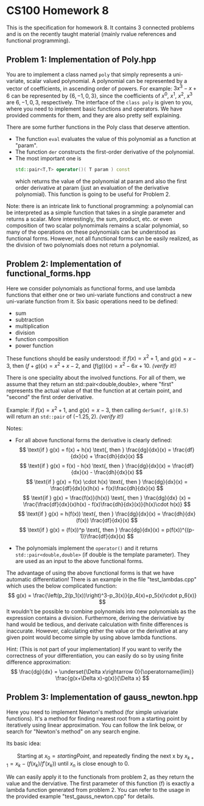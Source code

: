 <style TYPE="text/css">
code.has-jax {font: inherit; font-size: 100%; background: inherit; border: inherit;}
</style>
<script type="text/x-mathjax-config">
MathJax.Hub.Config({
    tex2jax: {
        inlineMath: [['$','$'], ['\\(','\\)']],
        skipTags: ['script', 'noscript', 'style', 'textarea', 'pre'] // removed 'code' entry
    }
});
MathJax.Hub.Queue(function() {
    var all = MathJax.Hub.getAllJax(), i;
    for(i = 0; i < all.length; i += 1) {
        all[i].SourceElement().parentNode.className += ' has-jax';
    }
});
</script>
<script type="text/javascript" src="https://cdnjs.cloudflare.com/ajax/libs/mathjax/2.7.4/MathJax.js?config=TeX-AMS_HTML-full"></script>

# **CS100 Homework 8**

This is the specification for homework 8. It contains 3 connected problems and is on the recently taught material (mainly rvalue references and functional programming).

## **Problem 1: Implementation of Poly.hpp**

You are to implement a class named `poly` that simply represents a uni-variate, scalar valued polynomial. A polynomial can be represented by a vector of coefficients, in ascending order of powers. For example: $3x^3-x+6$ can be represented by {$6, -1, 0, 3$}, since the coefficients of $x^0$, $x^1$, $x^2$, $x^3$ are $6, -1, 0, 3$, respectively. The interface of the `class poly` is given to you, where you need to implement basic functions and operators. We have provided comments for them, and they are also pretty self explaining.

There are some further functions in the Poly class that deserve attention.
- The function `eval` evaluates the value of this polynomial as a function at "param".
- The function `der` constructs the first-order derivative of the polynomial.
- The most important one is
    ```CPP
    std::pair<T,T> operator()( T param ) const
    ```
    which returns the value of the polynomial at param and also the first order derivative at param (just an evaluation of the derivative polynomial). This function is going to be useful for Problem 2.

Note: there is an intricate link to functional programming: a polynomial can be interpreted as a simple function that takes in a single parameter and returns a scalar. More interestingly, the sum, product, etc. or even composition of two scalar polynomimals remains a scalar polynomial, so many of the operations on these polynomials can be understood as functional forms. However, not all functional forms can be easily realized, as the division of two polynomials does not return a polynomial.

<div STYLE="page-break-after: always;"></div>

## **Problem 2: Implementation of functional_forms.hpp**

Here we consider polynomials as functional forms, and use lambda functions that either one or two uni-variate functions and construct a new uni-variate function from it. Six basic operations need to be defined:

- sum
- subtraction
- multiplication
- division
- function composition
- power function

These functions should be easily understood: if $f(x)=x^2+1$, and $g(x)=x-3$, then $(f+g)(x)=x^2+x-2$, and $(f(g))(x)=x^2-6x+10$. *(verify it!)*

There is one speciality about the involved functions. For all of them, we assume that they return an std::pair<double,double>, where "first" represents the actual value of that the function at at certain point, and "second" the first order derivative.

Example: if $f(x)=x^2+1$, and $g(x)=x-3$, then calling `derSum(f, g)(0.5)` will return an `std::pair` of $(-1.25, 2)$. *(verify it!)*


Notes:
- For all above functional forms the derivative is clearly defined:
$$
\text{if } g(x) = f(x) + h(x) \text{, then } \frac{dg}{dx}(x) = \frac{df}{dx}(x) + \frac{dh}{dx}(x)
$$
$$
\text{if } g(x) = f(x) - h(x) \text{, then } \frac{dg}{dx}(x) = \frac{df}{dx}(x) - \frac{dh}{dx}(x)
$$
$$
\text{if } g(x) = f(x) \cdot h(x) \text{, then } \frac{dg}{dx}(x) = \frac{df}{dx}(x)h(x) + f(x)\frac{dh}{dx}(x)
$$
$$
\text{if } g(x) = \frac{f(x)}{h(x)} \text{, then } \frac{dg}{dx} (x) = \frac{\frac{df}{dx}(x)h(x) - f(x)\frac{dh}{dx}(x)}{h(x)\cdot h(x)}
$$
$$
\text{if } g(x) = h(f(x)) \text{, then } \frac{dg}{dx}(x) = \frac{dh}{dx}(f(x)) \frac{df}{dx}(x)
$$
$$
\text{if } g(x) = (f(x))^p \text{, then } \frac{dg}{dx}(x) = p(f(x))^{(p-1)}\frac{df}{dx}(x)
$$

- The polynomials implement the `operator()` and it returns `std::pair<double,double>` (if double is the template parameter). They are used as an input to the above functional forms.

The advantage of using the above functional forms is that we have automatic differentiation! There is an example in the file "test_lambdas.cpp" which uses the below complicated function:
$$
g(x) = \frac{\left(p_2(p_1(x))\right)^3-p_3(x)}{p_4(x)+p_5(x)\cdot p_6(x)}
$$
It wouldn't be possible to combine polynomials into new polynomials as the expression contains a division. Furthermore, deriving the deriviative by hand would be tedious, and derivate calculation with finite differences is inaccurate. However, calculating either the value or the derivative at any given point would become simple by using above lambda functions.

Hint: (This is not part of your implementation) If you want to verify the correctness of your differentiation, you can easily do so by using finite difference approximation:
$$
\frac{dg}{dx} = \underset{\Delta x\rightarrow 0}{\operatorname{lim}} \frac{g(x+\Delta x)-g(x)}{\Delta x}
$$

<div STYLE="page-break-after: always;"></div>

## **Problem 3: Implementation of gauss_newton.hpp**

Here you need to implement Newton's method (for simple univariate functions). It's a method for finding nearest root from a starting point by iteratively using linear approximation. You can follow the link below, or search for "Newton's method" on any search engine.
<a href="https://en.wikipedia.org/wiki/Newton%27s_method"> </a>

Its basic idea:

　　Starting at $x_0 = startingPoint$, and repeatedly finding the next x by $x_{k+1} = x_k - (f(x_k)/f'(x_k))$ until $x_n$ is close enough to $0$.

We can easily apply it to the functionals from problem 2, as they return the value and the derviative. The first parameter of this function (f) is exactly a lambda function generated from problem 2. You can refer to the usage in the provided example "test_gauss_newton.cpp" for details. 